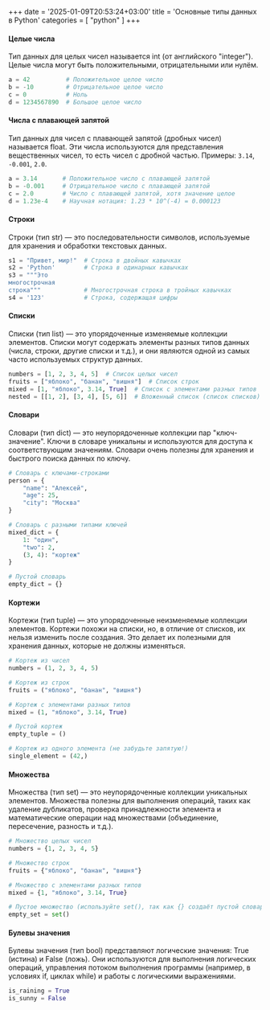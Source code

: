 +++
date = '2025-01-09T20:53:24+03:00'
title = 'Основные типы данных в Python'
categories = [ "python" ]
+++

#### Целые числа

Тип данных для целых чисел называется int (от английского "integer"). Целые числа могут быть положительными, отрицательными или нулём.

```py
a = 42          # Положительное целое число
b = -10         # Отрицательное целое число
c = 0           # Ноль
d = 1234567890  # Большое целое число
```

#### Числа с плавающей запятой

Тип данных для чисел с плавающей запятой (дробных чисел) называется float. Эти числа используются для представления вещественных чисел, то есть чисел с дробной частью. Примеры: `3.14`, `-0.001`, `2.0`.

```py
a = 3.14       # Положительное число с плавающей запятой
b = -0.001     # Отрицательное число с плавающей запятой
c = 2.0        # Число с плавающей запятой, хотя значение целое
d = 1.23e-4    # Научная нотация: 1.23 * 10^(-4) = 0.000123
```

#### Строки

Строки (тип str) — это последовательности символов, используемые для хранения и обработки текстовых данных.


```py
s1 = "Привет, мир!"  # Строка в двойных кавычках
s2 = 'Python'        # Строка в одинарных кавычках
s3 = """Это
многострочная
строка"""            # Многострочная строка в тройных кавычках
s4 = '123'           # Строка, содержащая цифры
```

#### Списки

Списки (тип list) — это упорядоченные изменяемые коллекции элементов. Списки могут содержать элементы разных типов данных (числа, строки, другие списки и т.д.), и они являются одной из самых часто используемых структур данных.

```py
numbers = [1, 2, 3, 4, 5]  # Список целых чисел
fruits = ["яблоко", "банан", "вишня"]  # Список строк
mixed = [1, "яблоко", 3.14, True]  # Список с элементами разных типов
nested = [[1, 2], [3, 4], [5, 6]]  # Вложенный список (список списков)
```

#### Словари

Словари (тип dict) — это неупорядоченные коллекции пар "ключ-значение". Ключи в словаре уникальны и используются для доступа к соответствующим значениям. Словари очень полезны для хранения и быстрого поиска данных по ключу.

```py
# Словарь с ключами-строками
person = {
    "name": "Алексей",
    "age": 25,
    "city": "Москва"
}

# Словарь с разными типами ключей
mixed_dict = {
    1: "один",
    "two": 2,
    (3, 4): "кортеж"
}

# Пустой словарь
empty_dict = {}
```

#### Кортежи

Кортежи (тип tuple) — это упорядоченные неизменяемые коллекции элементов. Кортежи похожи на списки, но, в отличие от списков, их нельзя изменить после создания. Это делает их полезными для хранения данных, которые не должны изменяться.

```py
# Кортеж из чисел
numbers = (1, 2, 3, 4, 5)

# Кортеж из строк
fruits = ("яблоко", "банан", "вишня")

# Кортеж с элементами разных типов
mixed = (1, "яблоко", 3.14, True)

# Пустой кортеж
empty_tuple = ()

# Кортеж из одного элемента (не забудьте запятую!)
single_element = (42,)
```

#### Множества

Множества (тип set) — это неупорядоченные коллекции уникальных элементов. Множества полезны для выполнения операций, таких как удаление дубликатов, проверка принадлежности элемента и математические операции над множествами (объединение, пересечение, разность и т.д.).


```py
# Множество целых чисел
numbers = {1, 2, 3, 4, 5}

# Множество строк
fruits = {"яблоко", "банан", "вишня"}

# Множество с элементами разных типов
mixed = {1, "яблоко", 3.14, True}

# Пустое множество (используйте set(), так как {} создаёт пустой словарь)
empty_set = set()
```

#### Булевы значения

Булевы значения (тип bool) представляют логические значения: True (истина) и False (ложь). Они используются для выполнения логических операций, управления потоком выполнения программы (например, в условиях if, циклах while) и работы с логическими выражениями.

```py
is_raining = True
is_sunny = False
```